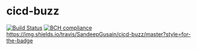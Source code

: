 # cicd-buzz

[![Build Status](https://travis-ci.org/SandeepGusain/cicd-buzz.svg?branch=master)](https://travis-ci.org/SandeepGusain/cicd-buzz)
[![BCH compliance](https://bettercodehub.com/edge/badge/SandeepGusain/cicd-buzz?branch=master)](https://bettercodehub.com/)
https://img.shields.io/travis/SandeepGusain/cicd-buzz/master?style=for-the-badge
